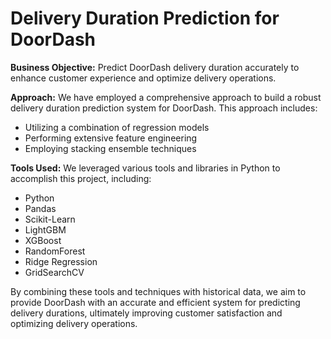 # Delivery Duration Prediction for DoorDash

**Business Objective:** Predict DoorDash delivery duration accurately to enhance customer experience and optimize delivery operations.

**Approach:** We have employed a comprehensive approach to build a robust delivery duration prediction system for DoorDash. This approach includes:

- Utilizing a combination of regression models
- Performing extensive feature engineering
- Employing stacking ensemble techniques

**Tools Used:** We leveraged various tools and libraries in Python to accomplish this project, including:

- Python
- Pandas
- Scikit-Learn
- LightGBM
- XGBoost
- RandomForest
- Ridge Regression
- GridSearchCV

By combining these tools and techniques with historical data, we aim to provide DoorDash with an accurate and efficient system for predicting delivery durations, ultimately improving customer satisfaction and optimizing delivery operations.

